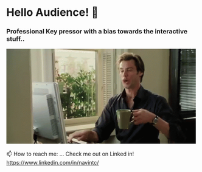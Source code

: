 # Hello Audience! 👋

### Professional Key pressor with a bias towards the interactive stuff..

![Jim Boy](17Cg.gif)



📫 How to reach me: ...
Check me out on Linked in! 
https://www.linkedin.com/in/navintc/ 

<!--
**navintc/navintc** is a ✨ _special_ ✨ repository because its `README.md` (this file) appears on your GitHub profile.

Here are some ideas to get you started:

- 🔭 I’m currently working on ...
- 🌱 I’m currently learning ...
- 👯 I’m looking to collaborate on ...
- 🤔 I’m looking for help with ...
- 💬 Ask me about ...
- 📫 How to reach me: ...
- 😄 Pronouns: ...
- ⚡ Fun fact: ...
-->
